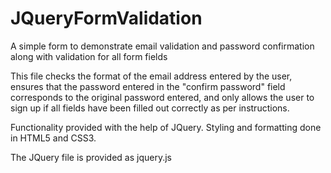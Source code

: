 # JQueryFormValidation
A simple form to demonstrate email validation and password confirmation along with validation for all form fields

This file checks the format of the email address entered by the user, ensures that the password entered in the "confirm password" field corresponds to the original password entered, and only allows the user to sign up if all fields have been filled out correctly as per instructions.

Functionality provided with the help of JQuery. Styling and formatting done in HTML5 and CSS3.

The JQuery file is provided as jquery.js
